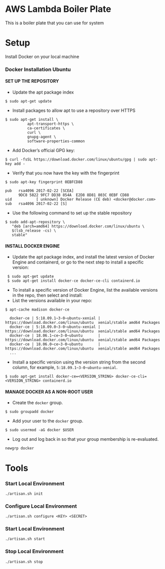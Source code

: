 # AWS Lambda Boiler Plate
This is a boiler plate that you can use for system

# Setup
Install Docker on your local machine

### Docker Installation Ubuntu
#### SET UP THE REPOSITORY
* Update the apt package index
```shell script
$ sudo apt-get update
```
* Install packages to allow apt to use a repository over HTTPS
```shell script
$ sudo apt-get install \
          apt-transport-https \
          ca-certificates \
          curl \
          gnupg-agent \
          software-properties-common
```
* Add Docker’s official GPG key:
```shell script
$ curl -fsSL https://download.docker.com/linux/ubuntu/gpg | sudo apt-key add -
```
* Verify that you now have the key with the fingerprint
```shell script
$ sudo apt-key fingerprint 0EBFCD88

pub   rsa4096 2017-02-22 [SCEA]
      9DC8 5822 9FC7 DD38 854A  E2D8 8D81 803C 0EBF CD88
uid           [ unknown] Docker Release (CE deb) <docker@docker.com>
sub   rsa4096 2017-02-22 [S]
```
* Use the following command to set up the stable repository
```shell script
$ sudo add-apt-repository \
   "deb [arch=amd64] https://download.docker.com/linux/ubuntu \
   $(lsb_release -cs) \
   stable"
```

#### INSTALL DOCKER ENGINE
* Update the apt package index, and install the latest version of Docker Engine and containerd, or go to the next step to install a specific version:
```shell script
 $ sudo apt-get update
 $ sudo apt-get install docker-ce docker-ce-cli containerd.io
```
* To install a specific version of Docker Engine, list the available versions in the repo, then select and install:
* List the versions available in your repo:
```shell script
$ apt-cache madison docker-ce

  docker-ce | 5:18.09.1~3-0~ubuntu-xenial | https://download.docker.com/linux/ubuntu  xenial/stable amd64 Packages
  docker-ce | 5:18.09.0~3-0~ubuntu-xenial | https://download.docker.com/linux/ubuntu  xenial/stable amd64 Packages
  docker-ce | 18.06.1~ce~3-0~ubuntu       | https://download.docker.com/linux/ubuntu  xenial/stable amd64 Packages
  docker-ce | 18.06.0~ce~3-0~ubuntu       | https://download.docker.com/linux/ubuntu  xenial/stable amd64 Packages
  ...
```
* Install a specific version using the version string from the second column, for example, ```5:18.09.1~3-0~ubuntu-xenial```.
```shell script
$ sudo apt-get install docker-ce=<VERSION_STRING> docker-ce-cli=<VERSION_STRING> containerd.io
```
#### MANAGE DOCKER AS A NON-ROOT USER
* Create the ```docker``` group.
```shell script
$ sudo groupadd docker
```
* Add your user to the ```docker``` group.
```shell script
$ sudo usermod -aG docker $USER
```
* Log out and log back in so that your group membership is re-evaluated.
```shell script
newgrp docker 
```

# Tools

### Start Local Environment
```shell script
./artisan.sh init
```

### Configure Local Environment
```shell script
./artisan.sh configure <KEY> <SECRET>
```

### Start Local Environment
```shell script
./artisan.sh start
```

### Stop Local Environment
```shell script
./artisan.sh stop
```
